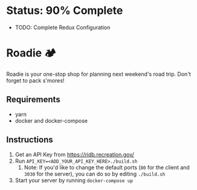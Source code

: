 # Status: 90% Complete

- TODO: Complete Redux Configuration

# Roadie 🏕️

Roadie is your one-stop shop for planning next weekend's road trip. Don't forget to pack s'mores!

## Requirements

- yarn
- docker and docker-compose
 
## Instructions

1. Get an API Key from https://ridb.recreation.gov/
2. Run `API_KEY=<ADD_YOUR_API_KEY_HERE>./build.sh`
   1. Note: If you'd like to change the default ports (`80` for the client and `3030` for the server), you can do so by editing `./build.sh`
3. Start your server by running `docker-compose up`
